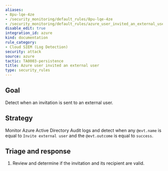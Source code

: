 ```yaml
---
aliases:
- 8pu-lqe-4ze
- /security_monitoring/default_rules/8pu-lqe-4ze
- /security_monitoring/default_rules/azure_user_invited_an_external_user
disable_edit: true
integration_id: azure
kind: documentation
rule_category:
- Cloud SIEM (Log Detection)
security: attack
source: azure
tactic: TA0003-persistence
title: Azure user invited an external user
type: security_rules
---
```


## Goal
Detect when an invitation is sent to an external user.

## Strategy
Monitor Azure Active Directory Audit logs and detect when any `@evt.name` is equal to `Invite external user` and the `@evt.outcome` is equal to `success`.

## Triage and response
1. Review and determine if the invitation and its recipient are valid.
